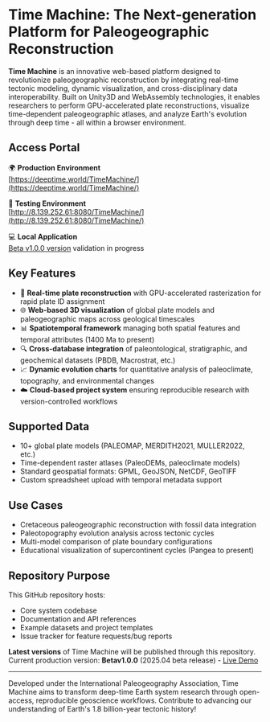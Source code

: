 # Time Machine: The Next-generation Platform for Paleogeographic Reconstruction

​**​Time Machine​**​ is an innovative web-based platform designed to revolutionize paleogeographic reconstruction by integrating real-time tectonic modeling, dynamic visualization, and cross-disciplinary data interoperability. Built on Unity3D and WebAssembly technologies, it enables researchers to perform GPU-accelerated plate reconstructions, visualize time-dependent paleogeographic atlases, and analyze Earth's evolution through deep time - all within a browser environment.

## Access Portal
🌍 ​**​Production Environment​**​  
[https://deeptime.world/TimeMachine/](https://deeptime.world/TimeMachine/)

🧪 ​**​Testing Environment​**​  
[http://8.139.252.61:8080/TimeMachine/](http://8.139.252.61:8080/TimeMachine/)

💻 ​**​Local Application​**​  
[Beta v1.0.0 version](https://github.com/sc66cc/TimeMachine/releases/tag/v1.0.0) validation in progress

## Key Features
- 🚀 ​**​Real-time plate reconstruction​**​ with GPU-accelerated rasterization for rapid plate ID assignment
- 🌐 ​**​Web-based 3D visualization​**​ of global plate models and paleogeographic maps across geological timescales
- 📊 ​**​Spatiotemporal framework​**​ managing both spatial features and temporal attributes (1400 Ma to present)
- 🔍 ​**​Cross-database integration​**​ of paleontological, stratigraphic, and geochemical datasets (PBDB, Macrostrat, etc.)
- 📈 ​**​Dynamic evolution charts​**​ for quantitative analysis of paleoclimate, topography, and environmental changes
- ☁️ ​**​Cloud-based project system​**​ ensuring reproducible research with version-controlled workflows

## Supported Data
- 10+ global plate models (PALEOMAP, MERDITH2021, MULLER2022, etc.)
- Time-dependent raster atlases (PaleoDEMs, paleoclimate models)
- Standard geospatial formats: GPML, GeoJSON, NetCDF, GeoTIFF
- Custom spreadsheet upload with temporal metadata support

## Use Cases
- Cretaceous paleogeographic reconstruction with fossil data integration
- Paleotopography evolution analysis across tectonic cycles
- Multi-model comparison of plate boundary configurations
- Educational visualization of supercontinent cycles (Pangea to present)

## Repository Purpose
This GitHub repository hosts:
- Core system codebase
- Documentation and API references
- Example datasets and project templates
- Issue tracker for feature requests/bug reports

​**​Latest versions​**​ of Time Machine will be published through this repository. Current production version: ​**Beta ​v1.0.0​**​ (2025.04 beta release) - [Live Demo](https://deeptime.world/TimeMachine)

---

Developed under the International Paleogeography Association, Time Machine aims to transform deep-time Earth system research through open-access, reproducible geoscience workflows. Contribute to advancing our understanding of Earth's 1.8 billion-year tectonic history!
